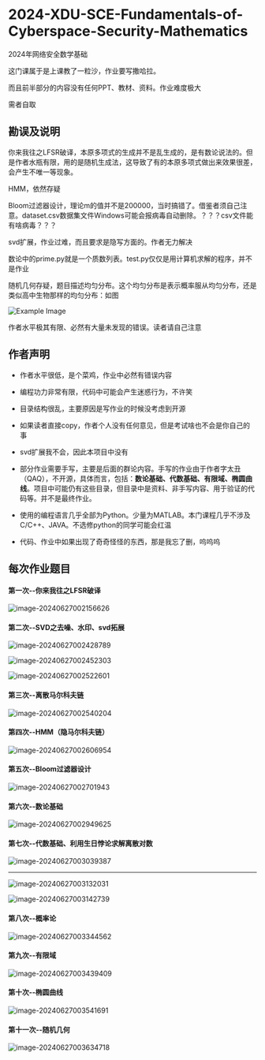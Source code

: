 # 2024-XDU-SCE-Fundamentals-of-Cyberspace-Security-Mathematics

2024年网络安全数学基础

这门课属于是上课教了一粒沙，作业要写撒哈拉。

而且前半部分的内容没有任何PPT、教材、资料。作业难度极大



需者自取



## 勘误及说明

你来我往之LFSR破译，本原多项式的生成并不是乱生成的，是有数论说法的。但是作者水瓶有限，用的是随机生成法，这导致了有的本原多项式做出来效果很差，会产生不唯一等现象。



HMM，依然存疑



Bloom过滤器设计，理论m的值并不是200000，当时搞错了。借鉴者须自己注意。dataset.csv数据集文件Windows可能会报病毒自动删除。？？？csv文件能有啥病毒？？？



svd扩展，作业过难，而且要求是隐写方面的。作者无力解决



数论中的prime.py就是一个质数列表。test.py仅仅是用计算机求解的程序，并不是作业



随机几何存疑，题目描述均匀分布。这个均匀分布是表示概率服从均匀分布，还是类似高中生物那样的均匀分布：如图

![Example Image](images/example.png)



作者水平极其有限、必然有大量未发现的错误。读者请自己注意







## 作者声明

- 作者水平很低，是个菜鸡，作业中必然有错误内容



- 编程功力非常有限，代码中可能会产生迷惑行为，不许笑



- 目录结构很乱，主要原因是写作业的时候没考虑到开源



- 如果读者直接copy，作者个人没有任何意见，但是考试啥也不会是你自己的事



- svd扩展我不会，因此本项目中没有



- 部分作业需要手写，主要是后面的群论内容。手写的作业由于作者字太丑（QAQ），不开源，具体而言，包括：**数论基础、代数基础、有限域、椭圆曲线**。项目中可能仍有这些目录，但目录中是资料、非手写内容、用于验证的代码等。并不是最终作业。

  

- 使用的编程语言几乎全部为Python。少量为MATLAB。本门课程几乎不涉及C/C++、JAVA。不选修python的同学可能会红温



- 代码、作业中如果出现了奇奇怪怪的东西，那是我忘了删，呜呜呜





## 每次作业题目

#### 第一次--你来我往之LFSR破译

![image-20240627002156626](C:\Users\86198\AppData\Roaming\Typora\typora-user-images\image-20240627002156626.png)



#### 第二次--SVD之去噪、水印、svd拓展

![image-20240627002428789](C:\Users\86198\AppData\Roaming\Typora\typora-user-images\image-20240627002428789.png)

![image-20240627002452303](C:\Users\86198\AppData\Roaming\Typora\typora-user-images\image-20240627002452303.png)

![image-20240627002522601](C:\Users\86198\AppData\Roaming\Typora\typora-user-images\image-20240627002522601.png)



#### 第三次--离散马尔科夫链

![image-20240627002540204](C:\Users\86198\AppData\Roaming\Typora\typora-user-images\image-20240627002540204.png)

#### 第四次--HMM（隐马尔科夫链）

![image-20240627002606954](C:\Users\86198\AppData\Roaming\Typora\typora-user-images\image-20240627002606954.png)



#### 第五次--Bloom过滤器设计

![image-20240627002701943](C:\Users\86198\AppData\Roaming\Typora\typora-user-images\image-20240627002701943.png)



#### 第六次--数论基础

![image-20240627002949625](C:\Users\86198\AppData\Roaming\Typora\typora-user-images\image-20240627002949625.png)

#### 第七次--代数基础、利用生日悖论求解离散对数

![image-20240627003039387](C:\Users\86198\AppData\Roaming\Typora\typora-user-images\image-20240627003039387.png)

____

![image-20240627003132031](C:\Users\86198\AppData\Roaming\Typora\typora-user-images\image-20240627003132031.png)

![image-20240627003142739](C:\Users\86198\AppData\Roaming\Typora\typora-user-images\image-20240627003142739.png)

#### 第八次--概率论

![image-20240627003344562](C:\Users\86198\AppData\Roaming\Typora\typora-user-images\image-20240627003344562.png)



#### 第九次--有限域

![image-20240627003439409](C:\Users\86198\AppData\Roaming\Typora\typora-user-images\image-20240627003439409.png)



#### 第十次--椭圆曲线

![image-20240627003541691](C:\Users\86198\AppData\Roaming\Typora\typora-user-images\image-20240627003541691.png)



#### 第十一次--随机几何

![image-20240627003634718](C:\Users\86198\AppData\Roaming\Typora\typora-user-images\image-20240627003634718.png)
